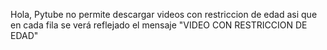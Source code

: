 Hola, Pytube no permite descargar videos con restriccion de edad asi que en cada fila se verá reflejado el mensaje "VIDEO CON RESTRICCION DE EDAD"

